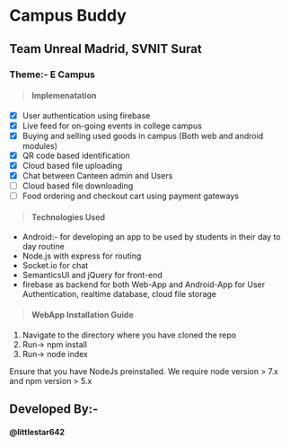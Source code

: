 # Campus Buddy
## Team Unreal Madrid, SVNIT Surat
### Theme:-   E Campus

>#### Implemenatation
- [x] User authentication using firebase
- [x] Live feed for on-going events in college campus
- [x] Buying and selling used goods in campus (Both web and android modules)
- [x] QR code based identification
- [x] Cloud based file uploading
- [x] Chat between Canteen admin and Users
- [ ] Cloud based file downloading
- [ ] Food ordering and checkout cart using payment gateways
>
>#### Technologies Used
* Android:- for developing an app to be used by students in their day to day routine
* Node.js with express for routing
* Socket.io for chat
* SemanticsUI and jQuery for front-end
* firebase as backend for both Web-App and Android-App for User Authentication, realtime database, cloud file storage

>#### WebApp Installation Guide

1. Navigate to the directory where you have cloned the repo
2. Run-> npm install
3. Run-> node index

Ensure that you have NodeJs preinstalled. We require node version > 7.x and npm version > 5.x

## Developed By:-
#### @littlestar642
